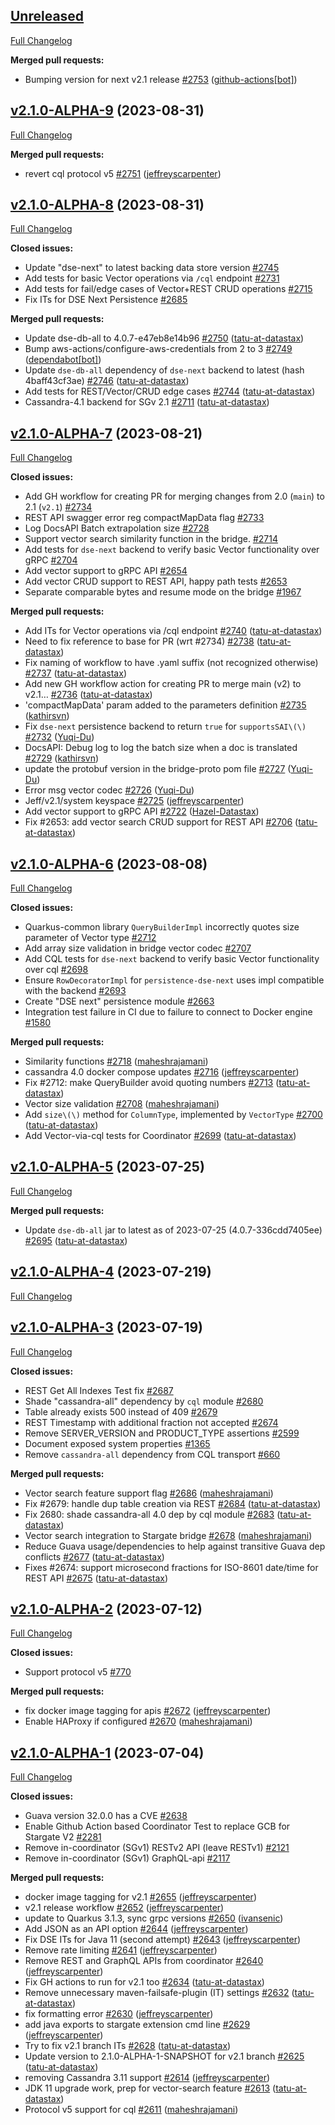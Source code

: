 ## [Unreleased](https://github.com/stargate/stargate/tree/HEAD)

[Full Changelog](https://github.com/stargate/stargate/compare/v2.1.0-ALPHA-9...HEAD)

**Merged pull requests:**

- Bumping version for next v2.1 release [\#2753](https://github.com/stargate/stargate/pull/2753) ([github-actions[bot]](https://github.com/apps/github-actions))

## [v2.1.0-ALPHA-9](https://github.com/stargate/stargate/tree/v2.1.0-ALPHA-9) (2023-08-31)

[Full Changelog](https://github.com/stargate/stargate/compare/v2.1.0-ALPHA-8...v2.1.0-ALPHA-9)

**Merged pull requests:**

- revert cql protocol v5 [\#2751](https://github.com/stargate/stargate/pull/2751) ([jeffreyscarpenter](https://github.com/jeffreyscarpenter))

## [v2.1.0-ALPHA-8](https://github.com/stargate/stargate/tree/v2.1.0-ALPHA-8) (2023-08-31)

[Full Changelog](https://github.com/stargate/stargate/compare/v2.1.0-ALPHA-7...v2.1.0-ALPHA-8)

**Closed issues:**

- Update "dse-next" to latest backing data store version [\#2745](https://github.com/stargate/stargate/issues/2745)
- Add tests for basic Vector operations via `/cql` endpoint [\#2731](https://github.com/stargate/stargate/issues/2731)
- Add tests for fail/edge cases of Vector+REST CRUD operations [\#2715](https://github.com/stargate/stargate/issues/2715)
- Fix ITs for DSE Next Persistence [\#2685](https://github.com/stargate/stargate/issues/2685)

**Merged pull requests:**

- Update dse-db-all to 4.0.7-e47eb8e14b96 [\#2750](https://github.com/stargate/stargate/pull/2750) ([tatu-at-datastax](https://github.com/tatu-at-datastax))
- Bump aws-actions/configure-aws-credentials from 2 to 3 [\#2749](https://github.com/stargate/stargate/pull/2749) ([dependabot[bot]](https://github.com/apps/dependabot))
- Update `dse-db-all` dependency of `dse-next` backend to latest \(hash 4baff43cf3ae\) [\#2746](https://github.com/stargate/stargate/pull/2746) ([tatu-at-datastax](https://github.com/tatu-at-datastax))
- Add tests for REST/Vector/CRUD edge cases [\#2744](https://github.com/stargate/stargate/pull/2744) ([tatu-at-datastax](https://github.com/tatu-at-datastax))
- Cassandra-4.1 backend for SGv 2.1 [\#2711](https://github.com/stargate/stargate/pull/2711) ([tatu-at-datastax](https://github.com/tatu-at-datastax))

## [v2.1.0-ALPHA-7](https://github.com/stargate/stargate/tree/v2.1.0-ALPHA-7) (2023-08-21)

[Full Changelog](https://github.com/stargate/stargate/compare/v2.1.0-ALPHA-6...v2.1.0-ALPHA-7)

**Closed issues:**

- Add GH workflow for creating PR for merging changes from 2.0 \(`main`\) to 2.1 \(`v2.1`\) [\#2734](https://github.com/stargate/stargate/issues/2734)
- REST API swagger error reg compactMapData flag [\#2733](https://github.com/stargate/stargate/issues/2733)
- Log DocsAPI Batch extrapolation size [\#2728](https://github.com/stargate/stargate/issues/2728)
- Support vector search similarity function in the bridge. [\#2714](https://github.com/stargate/stargate/issues/2714)
- Add tests for `dse-next` backend to verify basic Vector functionality over gRPC [\#2704](https://github.com/stargate/stargate/issues/2704)
- Add vector support to gRPC API  [\#2654](https://github.com/stargate/stargate/issues/2654)
- Add vector CRUD support to REST API, happy path tests [\#2653](https://github.com/stargate/stargate/issues/2653)
- Separate comparable bytes and resume mode on the bridge [\#1967](https://github.com/stargate/stargate/issues/1967)

**Merged pull requests:**

- Add ITs for Vector operations via /cql endpoint [\#2740](https://github.com/stargate/stargate/pull/2740) ([tatu-at-datastax](https://github.com/tatu-at-datastax))
- Need to fix reference to base for PR \(wrt \#2734\) [\#2738](https://github.com/stargate/stargate/pull/2738) ([tatu-at-datastax](https://github.com/tatu-at-datastax))
- Fix naming of workflow to have .yaml suffix \(not recognized otherwise\) [\#2737](https://github.com/stargate/stargate/pull/2737) ([tatu-at-datastax](https://github.com/tatu-at-datastax))
- Add new GH workflow action for creating PR to merge main \(v2\) to v2.1… [\#2736](https://github.com/stargate/stargate/pull/2736) ([tatu-at-datastax](https://github.com/tatu-at-datastax))
- 'compactMapData' param added to the parameters definition [\#2735](https://github.com/stargate/stargate/pull/2735) ([kathirsvn](https://github.com/kathirsvn))
- Fix `dse-next` persistence backend to return `true` for `supportsSAI\(\)` [\#2732](https://github.com/stargate/stargate/pull/2732) ([Yuqi-Du](https://github.com/Yuqi-Du))
- DocsAPI: Debug log to log the batch size when a doc is translated  [\#2729](https://github.com/stargate/stargate/pull/2729) ([kathirsvn](https://github.com/kathirsvn))
- update the protobuf version in the bridge-proto pom file [\#2727](https://github.com/stargate/stargate/pull/2727) ([Yuqi-Du](https://github.com/Yuqi-Du))
- Error msg vector codec [\#2726](https://github.com/stargate/stargate/pull/2726) ([Yuqi-Du](https://github.com/Yuqi-Du))
- Jeff/v2.1/system keyspace [\#2725](https://github.com/stargate/stargate/pull/2725) ([jeffreyscarpenter](https://github.com/jeffreyscarpenter))
- Add vector support to gRPC API [\#2722](https://github.com/stargate/stargate/pull/2722) ([Hazel-Datastax](https://github.com/Hazel-Datastax))
- Fix \#2653: add vector search CRUD support for REST API [\#2706](https://github.com/stargate/stargate/pull/2706) ([tatu-at-datastax](https://github.com/tatu-at-datastax))

## [v2.1.0-ALPHA-6](https://github.com/stargate/stargate/tree/v2.1.0-ALPHA-6) (2023-08-08)

[Full Changelog](https://github.com/stargate/stargate/compare/v2.1.0-ALPHA-5...v2.1.0-ALPHA-6)

**Closed issues:**

- Quarkus-common library `QueryBuilderImpl` incorrectly quotes size parameter of Vector type [\#2712](https://github.com/stargate/stargate/issues/2712)
- Add array size validation in bridge vector codec [\#2707](https://github.com/stargate/stargate/issues/2707)
- Add CQL tests for `dse-next` backend to verify basic Vector functionality over cql [\#2698](https://github.com/stargate/stargate/issues/2698)
- Ensure `RowDecoratorImpl` for `persistence-dse-next` uses impl compatible with the backend [\#2693](https://github.com/stargate/stargate/issues/2693)
- Create "DSE next" persistence module  [\#2663](https://github.com/stargate/stargate/issues/2663)
- Integration test failure in CI due to failure to connect to Docker engine [\#1580](https://github.com/stargate/stargate/issues/1580)

**Merged pull requests:**

- Similarity functions [\#2718](https://github.com/stargate/stargate/pull/2718) ([maheshrajamani](https://github.com/maheshrajamani))
- cassandra 4.0 docker compose updates [\#2716](https://github.com/stargate/stargate/pull/2716) ([jeffreyscarpenter](https://github.com/jeffreyscarpenter))
- Fix \#2712: make QueryBuilder avoid quoting numbers [\#2713](https://github.com/stargate/stargate/pull/2713) ([tatu-at-datastax](https://github.com/tatu-at-datastax))
- Vector size validation [\#2708](https://github.com/stargate/stargate/pull/2708) ([maheshrajamani](https://github.com/maheshrajamani))
- Add `size\(\)` method for `ColumnType`, implemented by `VectorType` [\#2700](https://github.com/stargate/stargate/pull/2700) ([tatu-at-datastax](https://github.com/tatu-at-datastax))
- Add Vector-via-cql tests for Coordinator [\#2699](https://github.com/stargate/stargate/pull/2699) ([tatu-at-datastax](https://github.com/tatu-at-datastax))

## [v2.1.0-ALPHA-5](https://github.com/stargate/stargate/tree/v2.1.0-ALPHA-5) (2023-07-25)

[Full Changelog](https://github.com/stargate/stargate/compare/v2.1.0-ALPHA-4...v2.1.0-ALPHA-5)

**Merged pull requests:**

- Update `dse-db-all` jar to latest as of 2023-07-25 \(4.0.7-336cdd7405ee\) [\#2695](https://github.com/stargate/stargate/pull/2695) ([tatu-at-datastax](https://github.com/tatu-at-datastax))

## [v2.1.0-ALPHA-4](https://github.com/stargate/stargate/tree/v2.1.0-ALPHA-4) (2023-07-219)

[Full Changelog](https://github.com/stargate/stargate/compare/v2.1.0-ALPHA-3...v2.1.0-ALPHA-4)

## [v2.1.0-ALPHA-3](https://github.com/stargate/stargate/tree/v2.1.0-ALPHA-3) (2023-07-19)

[Full Changelog](https://github.com/stargate/stargate/compare/v2.1.0-ALPHA-2...v2.1.0-ALPHA-3)

**Closed issues:**

- REST Get All Indexes Test fix [\#2687](https://github.com/stargate/stargate/issues/2687)
- Shade "cassandra-all" dependency by `cql` module [\#2680](https://github.com/stargate/stargate/issues/2680)
- Table already exists 500 instead of 409 [\#2679](https://github.com/stargate/stargate/issues/2679)
- REST Timestamp with additional fraction not accepted [\#2674](https://github.com/stargate/stargate/issues/2674)
- Remove SERVER\_VERSION and PRODUCT\_TYPE assertions [\#2599](https://github.com/stargate/stargate/issues/2599)
- Document exposed system properties [\#1365](https://github.com/stargate/stargate/issues/1365)
- Remove `cassandra-all` dependency from CQL transport [\#660](https://github.com/stargate/stargate/issues/660)

**Merged pull requests:**

- Vector search feature support flag [\#2686](https://github.com/stargate/stargate/pull/2686) ([maheshrajamani](https://github.com/maheshrajamani))
- Fix \#2679: handle dup table creation via REST [\#2684](https://github.com/stargate/stargate/pull/2684) ([tatu-at-datastax](https://github.com/tatu-at-datastax))
- Fix 2680: shade cassandra-all 4.0 dep by cql module [\#2683](https://github.com/stargate/stargate/pull/2683) ([tatu-at-datastax](https://github.com/tatu-at-datastax))
- Vector search integration to Stargate bridge  [\#2678](https://github.com/stargate/stargate/pull/2678) ([maheshrajamani](https://github.com/maheshrajamani))
- Reduce Guava usage/dependencies to help against transitive Guava dep conflicts [\#2677](https://github.com/stargate/stargate/pull/2677) ([tatu-at-datastax](https://github.com/tatu-at-datastax))
- Fixes \#2674: support microsecond fractions for ISO-8601 date/time for REST API [\#2675](https://github.com/stargate/stargate/pull/2675) ([tatu-at-datastax](https://github.com/tatu-at-datastax))

## [v2.1.0-ALPHA-2](https://github.com/stargate/stargate/tree/v2.1.0-ALPHA-2) (2023-07-12)

[Full Changelog](https://github.com/stargate/stargate/compare/v2.1.0-ALPHA-1...v2.1.0-ALPHA-2)

**Closed issues:**

- Support protocol v5  [\#770](https://github.com/stargate/stargate/issues/770)

**Merged pull requests:**

- fix docker image tagging for apis [\#2672](https://github.com/stargate/stargate/pull/2672) ([jeffreyscarpenter](https://github.com/jeffreyscarpenter))
- Enable HAProxy if configured [\#2670](https://github.com/stargate/stargate/pull/2670) ([maheshrajamani](https://github.com/maheshrajamani))

## [v2.1.0-ALPHA-1](https://github.com/stargate/stargate/tree/v2.1.0-ALPHA-1) (2023-07-04)

[Full Changelog](https://github.com/stargate/stargate/compare/v2.0.16...v2.1.0-ALPHA-1)

**Closed issues:**

- Guava version 32.0.0 has a CVE [\#2638](https://github.com/stargate/stargate/issues/2638)
- Enable Github Action based Coordinator Test to replace GCB for Stargate V2 [\#2281](https://github.com/stargate/stargate/issues/2281)
- Remove in-coordinator \(SGv1\) RESTv2 API \(leave RESTv1\) [\#2121](https://github.com/stargate/stargate/issues/2121)
- Remove in-coordinator \(SGv1\) GraphQL-api [\#2117](https://github.com/stargate/stargate/issues/2117)

**Merged pull requests:**

- docker image tagging for v2.1 [\#2655](https://github.com/stargate/stargate/pull/2655) ([jeffreyscarpenter](https://github.com/jeffreyscarpenter))
- v2.1 release workflow [\#2652](https://github.com/stargate/stargate/pull/2652) ([jeffreyscarpenter](https://github.com/jeffreyscarpenter))
- update to Quarkus 3.1.3, sync grpc versions [\#2650](https://github.com/stargate/stargate/pull/2650) ([ivansenic](https://github.com/ivansenic))
- Add JSON as an API option [\#2644](https://github.com/stargate/stargate/pull/2644) ([jeffreyscarpenter](https://github.com/jeffreyscarpenter))
- Fix DSE ITs for Java 11 \(second attempt\) [\#2643](https://github.com/stargate/stargate/pull/2643) ([jeffreyscarpenter](https://github.com/jeffreyscarpenter))
- Remove rate limiting [\#2641](https://github.com/stargate/stargate/pull/2641) ([jeffreyscarpenter](https://github.com/jeffreyscarpenter))
- Remove REST and GraphQL APIs from coordinator [\#2640](https://github.com/stargate/stargate/pull/2640) ([jeffreyscarpenter](https://github.com/jeffreyscarpenter))
- Fix GH actions to run for v2.1 too [\#2634](https://github.com/stargate/stargate/pull/2634) ([tatu-at-datastax](https://github.com/tatu-at-datastax))
- Remove unnecessary maven-failsafe-plugin \(IT\) settings [\#2632](https://github.com/stargate/stargate/pull/2632) ([tatu-at-datastax](https://github.com/tatu-at-datastax))
- fix formatting error [\#2630](https://github.com/stargate/stargate/pull/2630) ([jeffreyscarpenter](https://github.com/jeffreyscarpenter))
- add java exports to stargate extension cmd line [\#2629](https://github.com/stargate/stargate/pull/2629) ([jeffreyscarpenter](https://github.com/jeffreyscarpenter))
- Try to fix v2.1 branch ITs [\#2628](https://github.com/stargate/stargate/pull/2628) ([tatu-at-datastax](https://github.com/tatu-at-datastax))
- Update version to 2.1.0-ALPHA-1-SNAPSHOT for v2.1 branch [\#2625](https://github.com/stargate/stargate/pull/2625) ([tatu-at-datastax](https://github.com/tatu-at-datastax))
- removing Cassandra 3.11 support [\#2614](https://github.com/stargate/stargate/pull/2614) ([jeffreyscarpenter](https://github.com/jeffreyscarpenter))
- JDK 11 upgrade work, prep for vector-search feature [\#2613](https://github.com/stargate/stargate/pull/2613) ([tatu-at-datastax](https://github.com/tatu-at-datastax))
- Protocol v5 support for cql [\#2611](https://github.com/stargate/stargate/pull/2611) ([maheshrajamani](https://github.com/maheshrajamani))

